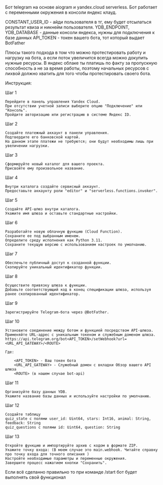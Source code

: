 Бот telegram на основе aiogram и yandex.cloud serverless.
Бот работает с переменными окружения в консоли яндекс клауд.

CONSTANT_USER_ID - айди пользователя в тг, ему будет отсылаться результат квиза и никнейм пользователя.
YDB_ENDPOINT, YDB_DATABASE - данные консоли яндекса, нужны для подключения к базе данных
API_TOKEN - токен вашего бота, тот который выдает BotFather

Плюсы такого подхода в том что можно протестировать работу и нагрузку на бота, а если поток увеличится всегда можно докупить нужные ресурсы. В яндекс облаке ты платишь по факту за пропускную способность а не за время работы, поэтому начальных ресурсов с лихвой должно хватить для того чтобы протестировать своего бота.

Инструкция:

Шаг 1

    Перейдите в панель управления Yandex Cloud.
    При отсутствии учетной записи выберите опцию "Подключение" или "Консоль".
    Пройдите авторизацию или регистрацию в системе Яндекс ID.

Шаг 2

    Создайте платежный аккаунт в панели управления.
    Подтвердите его банковской картой.
    На данном этапе платежи не требуются; они будут необходимы лишь при увеличении нагрузки.

Шаг 3

    Сформируйте новый каталог для вашего проекта.
    Присвойте ему произвольное название.

Шаг 4

    Внутри каталога создайте сервисный аккаунт.
    Предоставьте аккаунту роли "editor" и "serverless.functions.invoker".

Шаг 5

    Создайте API-шлюз внутри каталога.
    Укажите имя шлюза и оставьте стандартные настройки.

Шаг 6

    Разработайте новую облачную функцию (Cloud Function).
    Сохраните ее под выбранным именем.
    Определите среду исполнения как Python 3.11.
    Сохраните текущую версию с использованием настроек по умолчанию.

Шаг 7

    Обеспечьте публичный доступ к созданной функции.
    Скопируйте уникальный идентификатор функции.

Шаг 8

    Осуществите привязку шлюза к функции.
    Добавьте соответствующий код в конец спецификации шлюза, используя ранее скопированный идентификатор.

Шаг 9

    Зарегистрируйте Telegram-бота через @BotFather.

Шаг 10

    Установите соединение между ботом и функцией посредством API-шлюза.
    Применяйте URL-адрес с уникальным токеном и служебным доменом шлюза.
    https://api.telegram.org/bot<API_TOKEN>/setWebhook?url=<URL_API_GATEWAY>/<ROUTE>

    Где:

        <API_TOKEN> - Ваш токен бота
        <URL_API_GATEWAY> - Служебный домен с вкладки Обзор вашего API шлюза
        <ROUTE> (в нашем случае bot-api)

Шаг 11

    Организуйте базу данных YDB.
    Укажите название базы данных и используйте настройки по умолчанию.

Шаг 12

    Создайте таблицу 
    quiz_state с полями user_id: Uint64, stars: Int16, animal: String, feedback: String
    quiz_questions с полями id: Uint64, question: String

Шаг 13

    Откройте функцию и импортируйте архив с кодом в формате ZIP.
    Укажите точку входа: (В моем случае это main.webhook. Читайте справку про точку входа для точного описания )
    Настройте необходимые параметры и переменные окружения.
    Завершите процесс нажатием кнопки "Сохранить".

Если всё сделанно правильно то при команде /start бот будет выполнять свой функционал